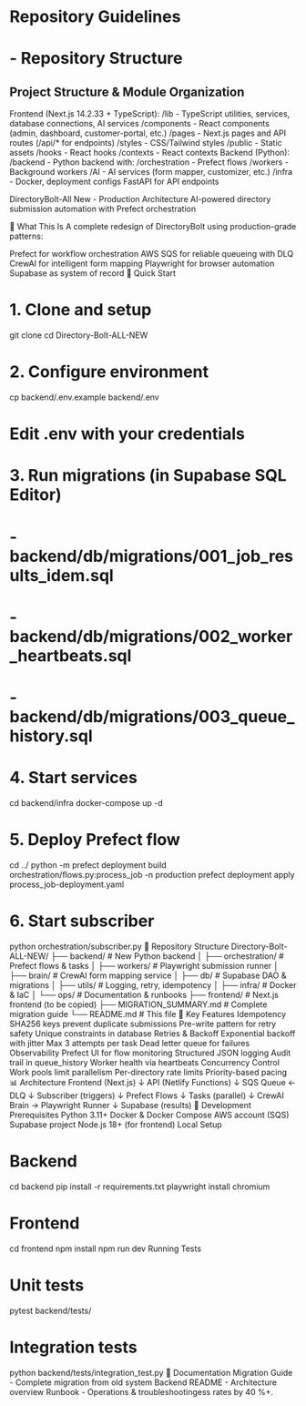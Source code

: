# Repository Guidelines

# - Repository Structure

## Project Structure & Module Organization

Frontend (Next.js 14.2.33 + TypeScript):
/lib - TypeScript utilities, services, database connections, AI services
/components - React components (admin, dashboard, customer-portal, etc.)
/pages - Next.js pages and API routes (/api/* for endpoints)
/styles - CSS/Tailwind styles
/public - Static assets
/hooks - React hooks
/contexts - React contexts
Backend (Python):
/backend - Python backend with:
/orchestration - Prefect flows
/workers - Background workers
/AI - AI services (form mapper, customizer, etc.)
/infra - Docker, deployment configs
FastAPI for API endpoints

DirectoryBolt-All New - Production Architecture
AI-powered directory submission automation with Prefect orchestration

🎯 What This Is
A complete redesign of DirectoryBolt using production-grade patterns:

Prefect for workflow orchestration
AWS SQS for reliable queueing with DLQ
CrewAI for intelligent form mapping
Playwright for browser automation
Supabase as system of record
🚀 Quick Start
# 1. Clone and setup
git clone <repo-url>
cd Directory-Bolt-ALL-NEW

# 2. Configure environment
cp backend/.env.example backend/.env
# Edit .env with your credentials

# 3. Run migrations (in Supabase SQL Editor)
# - backend/db/migrations/001_job_results_idem.sql
# - backend/db/migrations/002_worker_heartbeats.sql
# - backend/db/migrations/003_queue_history.sql

# 4. Start services
cd backend/infra
docker-compose up -d

# 5. Deploy Prefect flow
cd ../
python -m prefect deployment build orchestration/flows.py:process_job -n production
prefect deployment apply process_job-deployment.yaml

# 6. Start subscriber
python orchestration/subscriber.py
📁 Repository Structure
Directory-Bolt-ALL-NEW/
├── backend/                    # New Python backend
│   ├── orchestration/          # Prefect flows & tasks
│   ├── workers/                # Playwright submission runner
│   ├── brain/                  # CrewAI form mapping service
│   ├── db/                     # Supabase DAO & migrations
│   ├── utils/                  # Logging, retry, idempotency
│   ├── infra/                  # Docker & IaC
│   └── ops/                    # Documentation & runbooks
├── frontend/                   # Next.js frontend (to be copied)
├── MIGRATION_SUMMARY.md        # Complete migration guide
└── README.md                   # This file
🔑 Key Features
Idempotency
SHA256 keys prevent duplicate submissions
Pre-write pattern for retry safety
Unique constraints in database
Retries & Backoff
Exponential backoff with jitter
Max 3 attempts per task
Dead letter queue for failures
Observability
Prefect UI for flow monitoring
Structured JSON logging
Audit trail in queue_history
Worker health via heartbeats
Concurrency Control
Work pools limit parallelism
Per-directory rate limits
Priority-based pacing
📊 Architecture
Frontend (Next.js)
    ↓
API (Netlify Functions)
    ↓
SQS Queue ← DLQ
    ↓
Subscriber (triggers)
    ↓
Prefect Flows
    ↓
Tasks (parallel)
    ↓
CrewAI Brain → Playwright Runner
    ↓
Supabase (results)
🔧 Development
Prerequisites
Python 3.11+
Docker & Docker Compose
AWS account (SQS)
Supabase project
Node.js 18+ (for frontend)
Local Setup
# Backend
cd backend
pip install -r requirements.txt
playwright install chromium

# Frontend 
cd frontend
npm install
npm run dev
Running Tests
# Unit tests
pytest backend/tests/

# Integration tests
python backend/tests/integration_test.py
📖 Documentation
Migration Guide - Complete migration from old system
Backend README - Architecture overview
Runbook - Operations & troubleshootingess rates by 40 %+.
